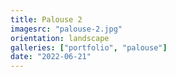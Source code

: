 ```yaml
---
title: Palouse 2
imagesrc: "palouse-2.jpg"
orientation: landscape
galleries: ["portfolio", "palouse"]
date: "2022-06-21"
---
```

